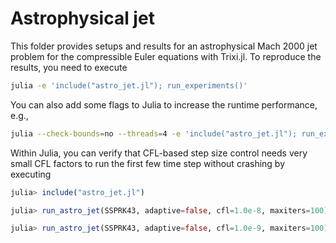 # Astrophysical jet

This folder provides setups and results for an astrophysical Mach 2000 jet
problem for the compressible Euler equations with Trixi.jl. To reproduce the
results, you need to execute

```bash
julia -e 'include("astro_jet.jl"); run_experiments()'
```

You can also add some flags to Julia to increase the runtime performance, e.g.,

```bash
julia --check-bounds=no --threads=4 -e 'include("astro_jet.jl"); run_experiments()'
```

Within Julia, you can verify that CFL-based step size control needs very small
CFL factors to run the first few time step without crashing by executing

```julia
julia> include("astro_jet.jl")

julia> run_astro_jet(SSPRK43, adaptive=false, cfl=1.0e-8, maxiters=100); # crashes

julia> run_astro_jet(SSPRK43, adaptive=false, cfl=1.0e-9, maxiters=100); # runs
```
